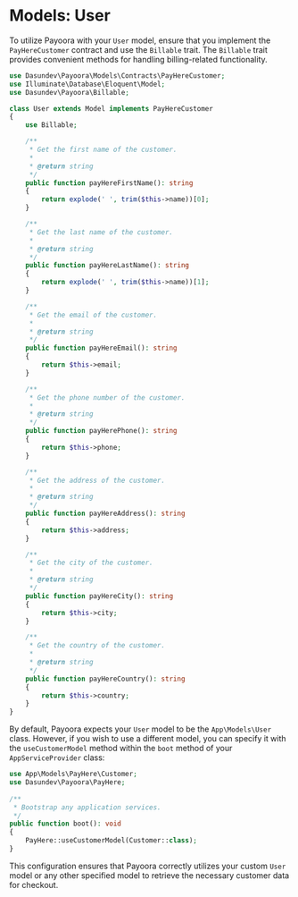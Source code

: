 # Models: User

To utilize Payoora with your `User` model, ensure that you implement the `PayHereCustomer` contract and use the `Billable` trait. The `Billable` trait provides convenient methods for handling billing-related functionality.

```php
use Dasundev\Payoora\Models\Contracts\PayHereCustomer;
use Illuminate\Database\Eloquent\Model;
use Dasundev\Payoora\Billable;

class User extends Model implements PayHereCustomer
{
    use Billable;

    /**
     * Get the first name of the customer.
     * 
     * @return string
     */
    public function payHereFirstName(): string
    {
        return explode(' ', trim($this->name))[0];
    }

    /**
     * Get the last name of the customer.
     * 
     * @return string
     */
    public function payHereLastName(): string
    {
        return explode(' ', trim($this->name))[1];
    }

    /**
     * Get the email of the customer.
     * 
     * @return string
     */
    public function payHereEmail(): string
    {
        return $this->email;
    }

    /**
     * Get the phone number of the customer.
     * 
     * @return string
     */
    public function payHerePhone(): string
    {
        return $this->phone;
    }

    /**
     * Get the address of the customer.
     * 
     * @return string
     */
    public function payHereAddress(): string
    {
        return $this->address;
    }

    /**
     * Get the city of the customer.
     * 
     * @return string
     */
    public function payHereCity(): string
    {
        return $this->city;
    }

    /**
     * Get the country of the customer.
     * 
     * @return string
     */
    public function payHereCountry(): string
    {
        return $this->country;
    }
}
```

By default, Payoora expects your `User` model to be the `App\Models\User` class. However, if you wish to use a different model, you can specify it with the `useCustomerModel` method within the `boot` method of your `AppServiceProvider` class:

```php
use App\Models\PayHere\Customer;
use Dasundev\Payoora\PayHere;
 
/**
 * Bootstrap any application services.
 */
public function boot(): void
{
    PayHere::useCustomerModel(Customer::class);
}
```

This configuration ensures that Payoora correctly utilizes your custom `User` model or any other specified model to retrieve the necessary customer data for checkout.
